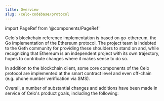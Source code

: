 ```yaml
---
title: Overview
slug: /celo-codebase/protocol
---
```

import PageRef from '@components/PageRef'

Celo's blockchain reference implementation is based on go-ethereum, the Go implementation of the Ethereum protocol. The project team is indebted to the Geth community for providing these shoulders to stand on and, while recognizing that Ethereum is an independent project with its own trajectory, hopes to contribute changes where it makes sense to do so.

In addition to the blockchain client, some core components of the Celo protocol are implemented at the smart contract level and even off-chain (e.g. phone number verification via SMS).

Overall, a number of substantial changes and additions have been made in service of Celo's product goals, including the following:

<PageRef url="/celo-codebase/protocol/consensus" pageName="Consensus" />
<PageRef url="/celo-codebase/protocol/proof-of-stake" pageName="Proof-of-Stake" />
<PageRef url="/celo-codebase/protocol/governance" pageName="Governance" />
<PageRef url="/celo-codebase/protocol/stability" pageName="Stability Mechanism" />
<PageRef url="/celo-codebase/protocol/transactions" pageName="Transactions" />
<PageRef url="/celo-codebase/protocol/identity" pageName="Identity" />
<PageRef url="/celo-codebase/protocol/optics" pageName="Optics" />
<PageRef url="/celo-codebase/protocol/plumo" pageName="Plumo Ultralight Sync" />
